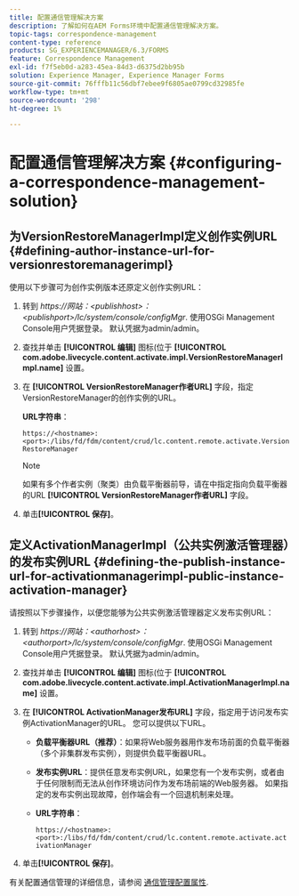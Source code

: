 ```yaml
---
title: 配置通信管理解决方案
description: 了解如何在AEM Forms环境中配置通信管理解决方案。
topic-tags: correspondence-management
content-type: reference
products: SG_EXPERIENCEMANAGER/6.3/FORMS
feature: Correspondence Management
exl-id: f7f5eb0d-a283-45ea-84d3-d6375d2bb95b
solution: Experience Manager, Experience Manager Forms
source-git-commit: 76fffb11c56dbf7ebee9f6805ae0799cd32985fe
workflow-type: tm+mt
source-wordcount: '298'
ht-degree: 1%

---
```


# 配置通信管理解决方案 {#configuring-a-correspondence-management-solution}

## 为VersionRestoreManagerImpl定义创作实例URL {#defining-author-instance-url-for-versionrestoremanagerimpl}

使用以下步骤可为创作实例版本还原定义创作实例URL：

1. 转到 *https://网站：&lt;publishhost>：&lt;publishport>/lc/system/console/configMgr*. 使用OSGi Management Console用户凭据登录。 默认凭据为admin/admin。
1. 查找并单击 **[!UICONTROL 编辑]** 图标(位于 **[!UICONTROL com.adobe.livecycle.content.activate.impl.VersionRestoreManagerImpl.name]** 设置。
1. 在 **[!UICONTROL VersionRestoreManager作者URL]** 字段，指定VersionRestoreManager的创作实例的URL。

   **URL字符串**：

   `https://<hostname>:<port>:/libs/fd/fdm/content/crud/lc.content.remote.activate.VersionRestoreManager`

   >[!NOTE]
   >
   >如果有多个作者实例（聚类）由负载平衡器前导，请在中指定指向负载平衡器的URL **[!UICONTROL VersionRestoreManager作者URL]** 字段。

1. 单击&#x200B;**[!UICONTROL 保存]**。

## 定义ActivationManagerImpl（公共实例激活管理器）的发布实例URL {#defining-the-publish-instance-url-for-activationmanagerimpl-public-instance-activation-manager}

请按照以下步骤操作，以便您能够为公共实例激活管理器定义发布实例URL：

1. 转到 *https://网站：&lt;authorhost>：&lt;authorport>/lc/system/console/configMgr*. 使用OSGi Management Console用户凭据登录。 默认凭据为admin/admin。
1. 查找并单击 **[!UICONTROL 编辑]** 图标(位于 **[!UICONTROL com.adobe.livecycle.content.activate.impl.ActivationManagerImpl.name]** 设置。
1. 在 **[!UICONTROL ActivationManager发布URL]** 字段，指定用于访问发布实例ActivationManager的URL。 您可以提供以下URL。

   * **负载平衡器URL（推荐）**：如果将Web服务器用作发布场前面的负载平衡器（多个非集群发布实例），则提供负载平衡器URL。
   * **发布实例URL**：提供任意发布实例URL，如果您有一个发布实例，或者由于任何限制而无法从创作环境访问作为发布场前端的Web服务器。 如果指定的发布实例出现故障，创作端会有一个回退机制来处理。
   * **URL字符串**：

     `https://<hostname>:<port>:/libs/fd/fdm/content/crud/lc.content.remote.activate.activationManager`

1. 单击&#x200B;**[!UICONTROL 保存]**。

有关配置通信管理的详细信息，请参阅 [通信管理配置属性](https://helpx.adobe.com/aem-forms/6-2/cm-configuration-properties.html).
